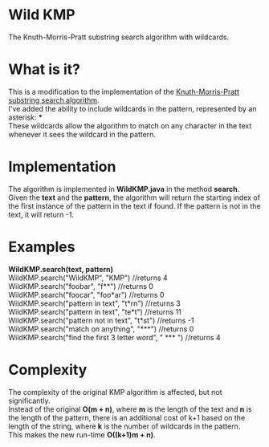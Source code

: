 # Wild KMP
The Knuth-Morris-Pratt substring search algorithm with wildcards.

# What is it?
This is a modification to the implementation of the [Knuth-Morris-Pratt substring search algorithm](https://en.wikipedia.org/wiki/Knuth%E2%80%93Morris%E2%80%93Pratt_algorithm).<br>
I've added the ability to include wildcards in the pattern, represented by an asterisk: <b>*</b><br>
These wildcards allow the algorithm to match on any character in the text whenever it sees the wildcard in the pattern. 

# Implementation
The algorithm is implemented in <b>WildKMP.java</b> in the method <b>search</b>. <br>
Given the <b>text</b> and the <b>pattern</b>, the algorithm will return the starting index of the first instance of the pattern in the text if found. If the pattern is not in the text, it will return -1.

# Examples
<b>WildKMP.search(text, pattern)</b><br>
WildKMP.search("WildKMP", "KMP") //returns 4<br>
WildKMP.search("foobar", "f\*\*") //returns 0<br>
WildKMP.search("foocar", "foo\*ar") //returns 0<br>
WildKMP.search("pattern in text", "t\*rn") //returns 3<br>
WildKMP.search("pattern in text", "te\*t") //returns 11<br>
WildKMP.search("pattern not in text", "t\*st") //returns -1<br>
WildKMP.search("match on anything", "\*\*\*") //returns 0<br>
WildKMP.search("find the first 3 letter word", " \*\*\* ") //returns 4

# Complexity
The complexity of the original KMP algorithm is affected, but not significantly. <br>
Instead of the original <b>O(m + n)</b>, where <b>m</b> is the length of the text and <b>n</b> is the length of the pattern, there is an additional cost of k+1 based on the length of the string, where <b>k</b> is the number of wildcards in the pattern.<br>
This makes the new run-time <b>O((k+1)m + n)</b>.
